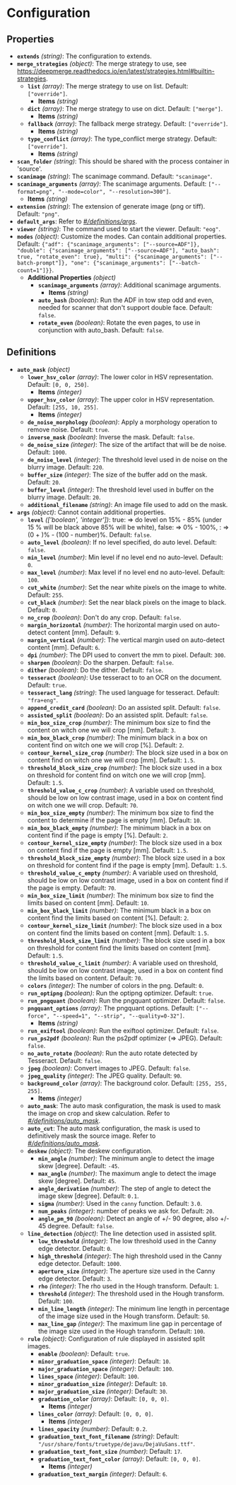 # Configuration

## Properties

- **`extends`** _(string)_: The configuration to extends.
- **`merge_strategies`** _(object)_: The merge strategy to use, see https://deepmerge.readthedocs.io/en/latest/strategies.html#builtin-strategies.
  - **`list`** _(array)_: The merge strategy to use on list. Default: `["override"]`.
    - **Items** _(string)_
  - **`dict`** _(array)_: The merge strategy to use on dict. Default: `["merge"]`.
    - **Items** _(string)_
  - **`fallback`** _(array)_: The fallback merge strategy. Default: `["override"]`.
    - **Items** _(string)_
  - **`type_conflict`** _(array)_: The type_conflict merge strategy. Default: `["override"]`.
    - **Items** _(string)_
- **`scan_folder`** _(string)_: This should be shared with the process container in 'source'.
- **`scanimage`** _(string)_: The scanimage command. Default: `"scanimage"`.
- **`scanimage_arguments`** _(array)_: The scanimage arguments. Default: `["--format=png", "--mode=color", "--resolution=300"]`.
  - **Items** _(string)_
- **`extension`** _(string)_: The extension of generate image (png or tiff). Default: `"png"`.
- **`default_args`**: Refer to _[#/definitions/args](#definitions/args)_.
- **`viewer`** _(string)_: The command used to start the viewer. Default: `"eog"`.
- **`modes`** _(object)_: Customize the modes. Can contain additional properties. Default: `{"adf": {"scanimage_arguments": ["--source=ADF"]}, "double": {"scanimage_arguments": ["--source=ADF"], "auto_bash": true, "rotate_even": true}, "multi": {"scanimage_arguments": ["--batch-prompt"]}, "one": {"scanimage_arguments": ["--batch-count=1"]}}`.
  - **Additional Properties** _(object)_
    - **`scanimage_arguments`** _(array)_: Additional scanimage arguments.
      - **Items** _(string)_
    - **`auto_bash`** _(boolean)_: Run the ADF in tow step odd and even, needed for scanner that don't support double face. Default: `false`.
    - **`rotate_even`** _(boolean)_: Rotate the even pages, to use in conjunction with auto_bash. Default: `false`.

## Definitions

- <a id="definitions/auto_mask"></a>**`auto_mask`** _(object)_
  - **`lower_hsv_color`** _(array)_: The lower color in HSV representation. Default: `[0, 0, 250]`.
    - **Items** _(integer)_
  - **`upper_hsv_color`** _(array)_: The upper color in HSV representation. Default: `[255, 10, 255]`.
    - **Items** _(integer)_
  - **`de_noise_morphology`** _(boolean)_: Apply a morphology operation to remove noise. Default: `true`.
  - **`inverse_mask`** _(boolean)_: Inverse the mask. Default: `false`.
  - **`de_noise_size`** _(integer)_: The size of the artifact that will be de noise. Default: `1000`.
  - **`de_noise_level`** _(integer)_: The threshold level used in de noise on the blurry image. Default: `220`.
  - **`buffer_size`** _(integer)_: The size of the buffer add on the mask. Default: `20`.
  - **`buffer_level`** _(integer)_: The threshold level used in buffer on the blurry image. Default: `20`.
  - **`additional_filename`** _(string)_: An image file used to add on the mask.
- <a id="definitions/args"></a>**`args`** _(object)_: Cannot contain additional properties.
  - **`level`** _(['boolean', 'integer'])_: true: => do level on 15% - 85% (under 15 % will be black above 85% will be white), false: => 0% - 100%, <number>: => (0 + <number>)% - (100 - number)%. Default: `false`.
  - **`auto_level`** _(boolean)_: If no level specified, do auto level. Default: `false`.
  - **`min_level`** _(number)_: Min level if no level end no auto-level. Default: `0`.
  - **`max_level`** _(number)_: Max level if no level end no auto-level. Default: `100`.
  - **`cut_white`** _(number)_: Set the near white pixels on the image to white. Default: `255`.
  - **`cut_black`** _(number)_: Set the near black pixels on the image to black. Default: `0`.
  - **`no_crop`** _(boolean)_: Don't do any crop. Default: `false`.
  - **`margin_horizontal`** _(number)_: The horizontal margin used on auto-detect content [mm]. Default: `9`.
  - **`margin_vertical`** _(number)_: The vertical margin used on auto-detect content [mm]. Default: `6`.
  - **`dpi`** _(number)_: The DPI used to convert the mm to pixel. Default: `300`.
  - **`sharpen`** _(boolean)_: Do the sharpen. Default: `false`.
  - **`dither`** _(boolean)_: Do the dither. Default: `false`.
  - **`tesseract`** _(boolean)_: Use tesseract to to an OCR on the document. Default: `true`.
  - **`tesseract_lang`** _(string)_: The used language for tesseract. Default: `"fra+eng"`.
  - **`append_credit_card`** _(boolean)_: Do an assisted split. Default: `false`.
  - **`assisted_split`** _(boolean)_: Do an assisted split. Default: `false`.
  - **`min_box_size_crop`** _(number)_: The minimum box size to find the content on witch one we will crop [mm]. Default: `3`.
  - **`min_box_black_crop`** _(number)_: The minimum black in a box on content find on witch one we will crop [%]. Default: `2`.
  - **`contour_kernel_size_crop`** _(number)_: The block size used in a box on content find on witch one we will crop [mm]. Default: `1.5`.
  - **`threshold_block_size_crop`** _(number)_: The block size used in a box on threshold for content find on witch one we will crop [mm]. Default: `1.5`.
  - **`threshold_value_c_crop`** _(number)_: A variable used on threshold, should be low on low contrast image, used in a box on content find on witch one we will crop. Default: `70`.
  - **`min_box_size_empty`** _(number)_: The minimum box size to find the content to determine if the page is empty [mm]. Default: `10`.
  - **`min_box_black_empty`** _(number)_: The minimum black in a box on content find if the page is empty [%]. Default: `2`.
  - **`contour_kernel_size_empty`** _(number)_: The block size used in a box on content find if the page is empty [mm]. Default: `1.5`.
  - **`threshold_block_size_empty`** _(number)_: The block size used in a box on threshold for content find if the page is empty [mm]. Default: `1.5`.
  - **`threshold_value_c_empty`** _(number)_: A variable used on threshold, should be low on low contrast image, used in a box on content find if the page is empty. Default: `70`.
  - **`min_box_size_limit`** _(number)_: The minimum box size to find the limits based on content [mm]. Default: `10`.
  - **`min_box_black_limit`** _(number)_: The minimum black in a box on content find the limits based on content [%]. Default: `2`.
  - **`contour_kernel_size_limit`** _(number)_: The block size used in a box on content find the limits based on content [mm]. Default: `1.5`.
  - **`threshold_block_size_limit`** _(number)_: The block size used in a box on threshold for content find the limits based on content [mm]. Default: `1.5`.
  - **`threshold_value_c_limit`** _(number)_: A variable used on threshold, should be low on low contrast image, used in a box on content find the limits based on content. Default: `70`.
  - **`colors`** _(integer)_: The number of colors in the png. Default: `0`.
  - **`run_optipng`** _(boolean)_: Run the optipng optimizer. Default: `true`.
  - **`run_pngquant`** _(boolean)_: Run the pngquant optimizer. Default: `false`.
  - **`pngquant_options`** _(array)_: The pngquant options. Default: `["--force", "--speed=1", "--strip", "--quality=0-32"]`.
    - **Items** _(string)_
  - **`run_exiftool`** _(boolean)_: Run the exiftool optimizer. Default: `false`.
  - **`run_ps2pdf`** _(boolean)_: Run the ps2pdf optimizer (=> JPEG). Default: `false`.
  - **`no_auto_rotate`** _(boolean)_: Run the auto rotate detected by Tesseract. Default: `false`.
  - **`jpeg`** _(boolean)_: Convert images to JPEG. Default: `false`.
  - **`jpeg_quality`** _(integer)_: The JPEG quality. Default: `90`.
  - **`background_color`** _(array)_: The background color. Default: `[255, 255, 255]`.
    - **Items** _(integer)_
  - **`auto_mask`**: The auto mask configuration, the mask is used to mask the image on crop and skew calculation. Refer to _[#/definitions/auto_mask](#definitions/auto_mask)_.
  - **`auto_cut`**: The auto mask configuration, the mask is used to definitively mask the source image. Refer to _[#/definitions/auto_mask](#definitions/auto_mask)_.
  - **`deskew`** _(object)_: The deskew configuration.
    - **`min_angle`** _(number)_: The minimum angle to detect the image skew [degree]. Default: `-45`.
    - **`max_angle`** _(number)_: The maximum angle to detect the image skew [degree]. Default: `45`.
    - **`angle_derivation`** _(number)_: The step of angle to detect the image skew [degree]. Default: `0.1`.
    - **`sigma`** _(number)_: Used in the `canny` function. Default: `3.0`.
    - **`num_peaks`** _(integer)_: number of peaks we ask for. Default: `20`.
    - **`angle_pm_90`** _(boolean)_: Detect an angle of +/- 90 degree, also +/- 45 degree. Default: `false`.
  - **`line_detection`** _(object)_: The line detection used in assisted split.
    - **`low_threshold`** _(integer)_: The low threshold used in the Canny edge detector. Default: `0`.
    - **`high_threshold`** _(integer)_: The high threshold used in the Canny edge detector. Default: `1000`.
    - **`aperture_size`** _(integer)_: The aperture size used in the Canny edge detector. Default: `3`.
    - **`rho`** _(integer)_: The rho used in the Hough transform. Default: `1`.
    - **`threshold`** _(integer)_: The threshold used in the Hough transform. Default: `100`.
    - **`min_line_length`** _(integer)_: The minimum line length in percentage of the image size used in the Hough transform. Default: `50`.
    - **`max_line_gap`** _(integer)_: The maximum line gap in percentage of the image size used in the Hough transform. Default: `100`.
  - **`rule`** _(object)_: Configuration of rule displayed in assisted split images.
    - **`enable`** _(boolean)_: Default: `true`.
    - **`minor_graduation_space`** _(integer)_: Default: `10`.
    - **`major_graduation_space`** _(integer)_: Default: `100`.
    - **`lines_space`** _(integer)_: Default: `100`.
    - **`minor_graduation_size`** _(integer)_: Default: `10`.
    - **`major_graduation_size`** _(integer)_: Default: `30`.
    - **`graduation_color`** _(array)_: Default: `[0, 0, 0]`.
      - **Items** _(integer)_
    - **`lines_color`** _(array)_: Default: `[0, 0, 0]`.
      - **Items** _(integer)_
    - **`lines_opacity`** _(number)_: Default: `0.2`.
    - **`graduation_text_font_filename`** _(string)_: Default: `"/usr/share/fonts/truetype/dejavu/DejaVuSans.ttf"`.
    - **`graduation_text_font_size`** _(number)_: Default: `17`.
    - **`graduation_text_font_color`** _(array)_: Default: `[0, 0, 0]`.
      - **Items** _(integer)_
    - **`graduation_text_margin`** _(integer)_: Default: `6`.
